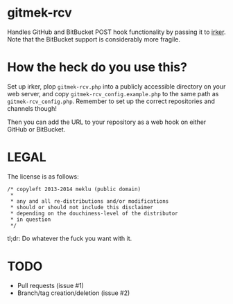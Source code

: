 gitmek-rcv
====

Handles GitHub and BitBucket POST hook functionality by passing it to [irker](http://catb.org/~esr/irker/).
Note that the BitBucket support is considerably more fragile.

How the heck do you use this?
====

Set up irker, plop `gitmek-rcv.php` into a publicly accessible directory on your web server,
and copy `gitmek-rcv_config.example.php` to the same path as `gitmek-rcv_config.php`.
Remember to set up the correct repositories and channels though!

Then you can add the URL to your repository as a web hook on either GitHub or BitBucket.

LEGAL
====

The license is as follows:

    /* copyleft 2013-2014 meklu (public domain)
     *
     * any and all re-distributions and/or modifications
     * should or should not include this disclaimer
     * depending on the douchiness-level of the distributor
     * in question
     */

tl;dr: Do whatever the fuck you want with it.

TODO
====

* Pull requests (issue #1)
* Branch/tag creation/deletion (issue #2)
